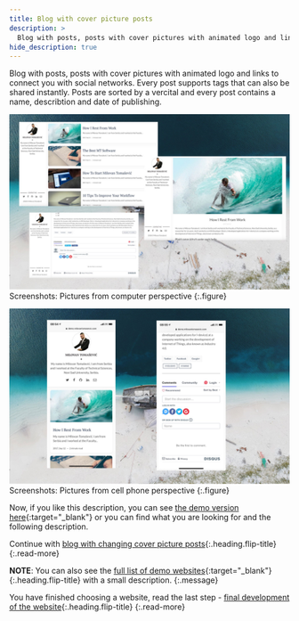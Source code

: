 ```yaml
---
title: Blog with cover picture posts
description: >
  Blog with posts, posts with cover pictures with animated logo and links to connect you with social networks... by Milovan Tomašević
hide_description: true
---
```


Blog with posts, posts with cover pictures with animated logo and links to connect you with social networks. Every post supports tags that can also be shared instantly. Posts are sorted by a vercital and every post contains a name, describtion and date of publishing. 

![](/assets/img/sites/demo1/screenshot-from-mac.jpg)
Screenshots: Pictures from computer perspective
{:.figure}

![](/assets/img/sites/demo1/screenshot-from-iphone.jpg)
Screenshots: Pictures from cell phone perspective
{:.figure}


Now, if you like this description, you can see [the demo version here][demo1]{:target="_blank"} or you can find what you are looking for and the following description.


Continue with [blog with changing cover picture posts]{:.heading.flip-title}
{:.read-more}

**NOTE**: You can also see the [full list of demo websites]{:target="_blank"}{:.heading.flip-title} with a small description.
{:.message}


You have finished choosing a website, read the last step - [final development of the website]{:.heading.flip-title}
{:.read-more}

[demo1]: https://www.demo.milovantomasevic.com/demo1
[blog with changing cover picture posts]: blog-with-changing-cover-picture-posts.md
[full list of demo websites]: https://www.demo.milovantomasevic.com/
[final development of the website]: ../final-development-of-the-website.md